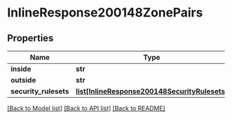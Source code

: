 # InlineResponse200148ZonePairs

## Properties
Name | Type | Description | Notes
------------ | ------------- | ------------- | -------------
**inside** | **str** |  | [optional] 
**outside** | **str** |  | [optional] 
**security_rulesets** | [**list[InlineResponse200148SecurityRulesets]**](InlineResponse200148SecurityRulesets.md) |  | [optional] 

[[Back to Model list]](../README.md#documentation-for-models) [[Back to API list]](../README.md#documentation-for-api-endpoints) [[Back to README]](../README.md)

